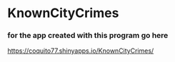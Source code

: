 # KnownCityCrimes

### for the app created with this program go here

https://coquito77.shinyapps.io/KnownCityCrimes/
